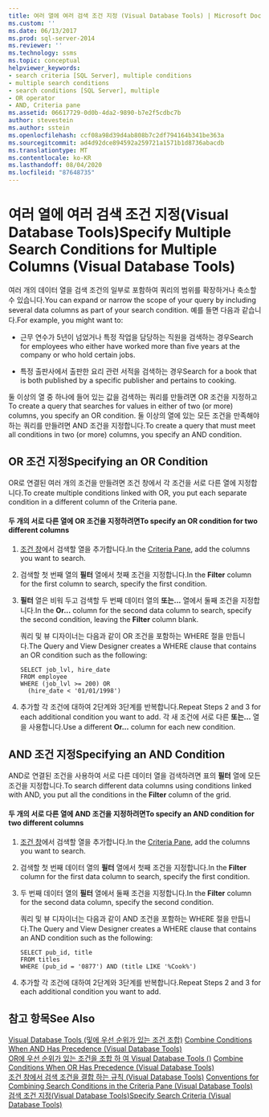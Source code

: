 ```yaml
---
title: 여러 열에 여러 검색 조건 지정 (Visual Database Tools) | Microsoft Docs
ms.custom: ''
ms.date: 06/13/2017
ms.prod: sql-server-2014
ms.reviewer: ''
ms.technology: ssms
ms.topic: conceptual
helpviewer_keywords:
- search criteria [SQL Server], multiple conditions
- multiple search conditions
- search conditions [SQL Server], multiple
- OR operator
- AND, Criteria pane
ms.assetid: 06617729-0d0b-4da2-9890-b7e2f5cdbc7b
author: stevestein
ms.author: sstein
ms.openlocfilehash: ccf08a98d39d4ab808b7c2df794164b341be363a
ms.sourcegitcommit: ad4d92dce894592a259721a1571b1d8736abacdb
ms.translationtype: MT
ms.contentlocale: ko-KR
ms.lasthandoff: 08/04/2020
ms.locfileid: "87648735"
---
```

# <a name="specify-multiple-search-conditions-for-multiple-columns-visual-database-tools"></a><span data-ttu-id="622b2-102">여러 열에 여러 검색 조건 지정(Visual Database Tools)</span><span class="sxs-lookup"><span data-stu-id="622b2-102">Specify Multiple Search Conditions for Multiple Columns (Visual Database Tools)</span></span>
  <span data-ttu-id="622b2-103">여러 개의 데이터 열을 검색 조건의 일부로 포함하여 쿼리의 범위를 확장하거나 축소할 수 있습니다.</span><span class="sxs-lookup"><span data-stu-id="622b2-103">You can expand or narrow the scope of your query by including several data columns as part of your search condition.</span></span> <span data-ttu-id="622b2-104">예를 들면 다음과 같습니다.</span><span class="sxs-lookup"><span data-stu-id="622b2-104">For example, you might want to:</span></span>  
  
-   <span data-ttu-id="622b2-105">근무 연수가 5년이 넘었거나 특정 작업을 담당하는 직원을 검색하는 경우</span><span class="sxs-lookup"><span data-stu-id="622b2-105">Search for employees who either have worked more than five years at the company or who hold certain jobs.</span></span>  
  
-   <span data-ttu-id="622b2-106">특정 출판사에서 출판한 요리 관련 서적을 검색하는 경우</span><span class="sxs-lookup"><span data-stu-id="622b2-106">Search for a book that is both published by a specific publisher and pertains to cooking.</span></span>  
  
 <span data-ttu-id="622b2-107">둘 이상의 열 중 하나에 들어 있는 값을 검색하는 쿼리를 만들려면 OR 조건을 지정하고</span><span class="sxs-lookup"><span data-stu-id="622b2-107">To create a query that searches for values in either of two (or more) columns, you specify an OR condition.</span></span> <span data-ttu-id="622b2-108">둘 이상의 열에 있는 모든 조건을 만족해야 하는 쿼리를 만들려면 AND 조건을 지정합니다.</span><span class="sxs-lookup"><span data-stu-id="622b2-108">To create a query that must meet all conditions in two (or more) columns, you specify an AND condition.</span></span>  
  
## <a name="specifying-an-or-condition"></a><span data-ttu-id="622b2-109">OR 조건 지정</span><span class="sxs-lookup"><span data-stu-id="622b2-109">Specifying an OR Condition</span></span>  
 <span data-ttu-id="622b2-110">OR로 연결된 여러 개의 조건을 만들려면 조건 창에서 각 조건을 서로 다른 열에 지정합니다.</span><span class="sxs-lookup"><span data-stu-id="622b2-110">To create multiple conditions linked with OR, you put each separate condition in a different column of the Criteria pane.</span></span>  
  
#### <a name="to-specify-an-or-condition-for-two-different-columns"></a><span data-ttu-id="622b2-111">두 개의 서로 다른 열에 OR 조건을 지정하려면</span><span class="sxs-lookup"><span data-stu-id="622b2-111">To specify an OR condition for two different columns</span></span>  
  
1.  <span data-ttu-id="622b2-112">[조건 창](visual-database-tools.md)에서 검색할 열을 추가합니다.</span><span class="sxs-lookup"><span data-stu-id="622b2-112">In the [Criteria Pane](visual-database-tools.md), add the columns you want to search.</span></span>  
  
2.  <span data-ttu-id="622b2-113">검색할 첫 번째 열의 **필터** 열에서 첫째 조건을 지정합니다.</span><span class="sxs-lookup"><span data-stu-id="622b2-113">In the **Filter** column for the first column to search, specify the first condition.</span></span>  
  
3.  <span data-ttu-id="622b2-114">**필터** 열은 비워 두고 검색할 두 번째 데이터 열의 **또는...** 열에서 둘째 조건을 지정합니다.</span><span class="sxs-lookup"><span data-stu-id="622b2-114">In the **Or...** column for the second data column to search, specify the second condition, leaving the **Filter** column blank.</span></span>  
  
     <span data-ttu-id="622b2-115">쿼리 및 뷰 디자이너는 다음과 같이 OR 조건을 포함하는 WHERE 절을 만듭니다.</span><span class="sxs-lookup"><span data-stu-id="622b2-115">The Query and View Designer creates a WHERE clause that contains an OR condition such as the following:</span></span>  
  
    ```  
    SELECT job_lvl, hire_date  
    FROM employee  
    WHERE (job_lvl >= 200) OR   
      (hire_date < '01/01/1998')  
    ```  
  
4.  <span data-ttu-id="622b2-116">추가할 각 조건에 대하여 2단계와 3단계를 반복합니다.</span><span class="sxs-lookup"><span data-stu-id="622b2-116">Repeat Steps 2 and 3 for each additional condition you want to add.</span></span> <span data-ttu-id="622b2-117">각 새 조건에 서로 다른 **또는...** 열을 사용합니다.</span><span class="sxs-lookup"><span data-stu-id="622b2-117">Use a different **Or...** column for each new condition.</span></span>  
  
## <a name="specifying-an-and-condition"></a><span data-ttu-id="622b2-118">AND 조건 지정</span><span class="sxs-lookup"><span data-stu-id="622b2-118">Specifying an AND Condition</span></span>  
 <span data-ttu-id="622b2-119">AND로 연결된 조건을 사용하여 서로 다른 데이터 열을 검색하려면 표의 **필터** 열에 모든 조건을 지정합니다.</span><span class="sxs-lookup"><span data-stu-id="622b2-119">To search different data columns using conditions linked with AND, you put all the conditions in the **Filter** column of the grid.</span></span>  
  
#### <a name="to-specify-an-and-condition-for-two-different-columns"></a><span data-ttu-id="622b2-120">두 개의 서로 다른 열에 AND 조건을 지정하려면</span><span class="sxs-lookup"><span data-stu-id="622b2-120">To specify an AND condition for two different columns</span></span>  
  
1.  <span data-ttu-id="622b2-121">[조건 창](visual-database-tools.md)에서 검색할 열을 추가합니다.</span><span class="sxs-lookup"><span data-stu-id="622b2-121">In the [Criteria Pane](visual-database-tools.md), add the columns you want to search.</span></span>  
  
2.  <span data-ttu-id="622b2-122">검색할 첫 번째 데이터 열의 **필터** 열에서 첫째 조건을 지정합니다.</span><span class="sxs-lookup"><span data-stu-id="622b2-122">In the **Filter** column for the first data column to search, specify the first condition.</span></span>  
  
3.  <span data-ttu-id="622b2-123">두 번째 데이터 열의 **필터** 열에서 둘째 조건을 지정합니다.</span><span class="sxs-lookup"><span data-stu-id="622b2-123">In the **Filter** column for the second data column, specify the second condition.</span></span>  
  
     <span data-ttu-id="622b2-124">쿼리 및 뷰 디자이너는 다음과 같이 AND 조건을 포함하는 WHERE 절을 만듭니다.</span><span class="sxs-lookup"><span data-stu-id="622b2-124">The Query and View Designer creates a WHERE clause that contains an AND condition such as the following:</span></span>  
  
    ```  
    SELECT pub_id, title  
    FROM titles  
    WHERE (pub_id = '0877') AND (title LIKE '%Cook%')  
    ```  
  
4.  <span data-ttu-id="622b2-125">추가할 각 조건에 대하여 2단계와 3단계를 반복합니다.</span><span class="sxs-lookup"><span data-stu-id="622b2-125">Repeat Steps 2 and 3 for each additional condition you want to add.</span></span>  
  
## <a name="see-also"></a><span data-ttu-id="622b2-126">참고 항목</span><span class="sxs-lookup"><span data-stu-id="622b2-126">See Also</span></span>  
 <span data-ttu-id="622b2-127">[Visual Database Tools &#40;및에 우선 순위가 있는 조건 조합&#41;](combine-conditions-when-and-has-precedence-visual-database-tools.md) </span><span class="sxs-lookup"><span data-stu-id="622b2-127">[Combine Conditions When AND Has Precedence &#40;Visual Database Tools&#41;](combine-conditions-when-and-has-precedence-visual-database-tools.md) </span></span>  
 <span data-ttu-id="622b2-128">[OR에 우선 순위가 있는 조건을 조합 하 여 Visual Database Tools &#40;&#41;](combine-conditions-when-or-has-precedence-visual-database-tools.md) </span><span class="sxs-lookup"><span data-stu-id="622b2-128">[Combine Conditions When OR Has Precedence &#40;Visual Database Tools&#41;](combine-conditions-when-or-has-precedence-visual-database-tools.md) </span></span>  
 <span data-ttu-id="622b2-129">[조건 창에서 검색 조건을 결합 하는 규칙 &#40;Visual Database Tools&#41;](conventions-combine-search-conditions-in-criteria-pane-visual-db-tools.md) </span><span class="sxs-lookup"><span data-stu-id="622b2-129">[Conventions for Combining Search Conditions in the Criteria Pane &#40;Visual Database Tools&#41;](conventions-combine-search-conditions-in-criteria-pane-visual-db-tools.md) </span></span>  
 [<span data-ttu-id="622b2-130">검색 조건 지정&#40;Visual Database Tools&#41;</span><span class="sxs-lookup"><span data-stu-id="622b2-130">Specify Search Criteria &#40;Visual Database Tools&#41;</span></span>](specify-search-criteria-visual-database-tools.md)  
  
  
